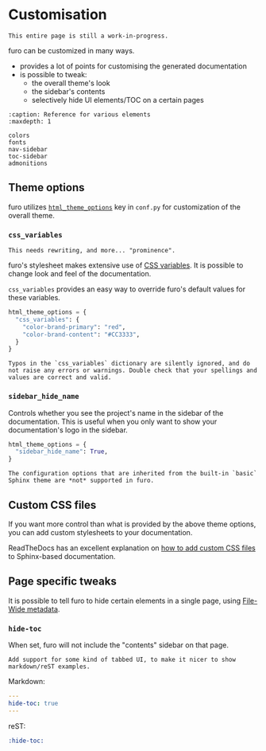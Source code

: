 # Customisation

```{todo}
This entire page is still a work-in-progress.
```

furo can be customized in many ways.

- provides a lot of points for customising the generated documentation
- is possible to tweak:
  - the overall theme's look
  - the sidebar's contents
  - selectively hide UI elements/TOC on a certain pages


```{toctree}
:caption: Reference for various elements
:maxdepth: 1

colors
fonts
nav-sidebar
toc-sidebar
admonitions
```


## Theme options

furo utilizes [`html_theme_options`][sphinx-html-theme-options] key in `conf.py` for customization of the overall theme.

### `css_variables`

```{todo}
This needs rewriting, and more... "prominence".
```

furo's stylesheet makes extensive use of [CSS variables][css-variables]. It is possible to change look and feel of the documentation.

`css_variables` provides an easy way to override furo's default values for these variables.

```python
html_theme_options = {
  "css_variables": {
    "color-brand-primary": "red",
    "color-brand-content": "#CC3333",
  }
}
```

```{note}
Typos in the `css_variables` dictionary are silently ignored, and do not raise any errors or warnings. Double check that your spellings and values are correct and valid.
```

### `sidebar_hide_name`

Controls whether you see the project's name in the sidebar of the documentation. This is useful when you only want to show your documentation's logo in the sidebar.

```python
html_theme_options = {
  "sidebar_hide_name": True,
}
```

```{important}
The configuration options that are inherited from the built-in `basic` Sphinx theme are *not* supported in furo.
```

## Custom CSS files

If you want more control than what is provided by the above theme options, you can add custom stylesheets to your documentation.

ReadTheDocs has an excellent explanation on [how to add custom CSS files][sphinx-custom-css] to Sphinx-based documentation.

## Page specific tweaks

It is possible to tell furo to hide certain elements in a single page, using [File-Wide metadata][sphinx-file-wide-metadata].

### `hide-toc`

When set, furo will not include the "contents" sidebar on that page.

```{todo}
Add support for some kind of tabbed UI, to make it nicer to show markdown/reST examples.
```

Markdown:

```yaml
---
hide-toc: true
---
```

reST:

```rst
:hide-toc:
```

[css-variables]: https://developer.mozilla.org/en-US/docs/Web/CSS/Using_CSS_custom_properties
[sphinx-html-theme-options]: https://www.sphinx-doc.org/en/master/usage/configuration.html#confval-html_theme_options
[sphinx-custom-css]: https://docs.readthedocs.io/en/stable/guides/adding-custom-css.html
[sphinx-file-wide-metadata]: https://www.sphinx-doc.org/en/master/usage/restructuredtext/field-lists.html#metadata
